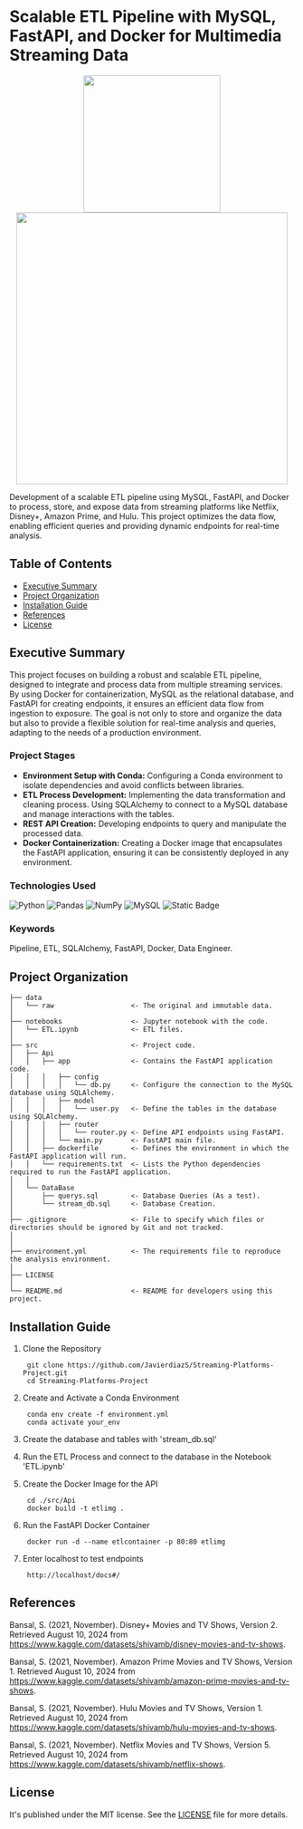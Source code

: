 Scalable ETL Pipeline with MySQL, FastAPI, and Docker for Multimedia Streaming Data
==============================

<p align="center">
    <img src="https://i.pinimg.com/originals/8b/d1/f6/8bd1f6a1422ab4c90063a322debbca29.jpg" width="242" style="display:inline-block;">
    <img src="https://user-images.githubusercontent.com/109487557/206548137-d8c71b68-61e7-4c41-a6e1-131935d0c0f6.png" width="480" style="display:inline-block;">
</p>

Development of a scalable ETL pipeline using MySQL, FastAPI, and Docker to process, store, and expose data from streaming platforms like Netflix, Disney+, Amazon Prime, and Hulu. This project optimizes the data flow, enabling efficient queries and providing dynamic endpoints for real-time analysis.

## Table of Contents

- [Executive Summary](#id1)
- [Project Organization](#id2)
- [Installation Guide](#id3)
- [References](#referencias)
- [License](#licencia)

## Executive Summary<a name="id1"></a>

This project focuses on building a robust and scalable ETL pipeline, designed to integrate and process data from multiple streaming services. By using Docker for containerization, MySQL as the relational database, and FastAPI for creating endpoints, it ensures an efficient data flow from ingestion to exposure. The goal is not only to store and organize the data but also to provide a flexible solution for real-time analysis and queries, adapting to the needs of a production environment.

### Project Stages

* **Environment Setup with Conda:** Configuring a Conda environment to isolate dependencies and avoid conflicts between libraries. 
* **ETL Process Development:** Implementing the data transformation and cleaning process. Using SQLAlchemy to connect to a MySQL database and manage interactions with the tables.
* **REST API Creation:** Developing endpoints to query and manipulate the processed data.
* **Docker Containerization:** Creating a Docker image that encapsulates the FastAPI application, ensuring it can be consistently deployed in any environment.

### Technologies Used

![Python](https://img.shields.io/badge/python-3670A0?style=for-the-badge&logo=python&logoColor=ffdd54)
![Pandas](https://img.shields.io/badge/pandas-%23150458.svg?style=for-the-badge&logo=pandas&logoColor=white)
![NumPy](https://img.shields.io/badge/numpy-%23013243.svg?style=for-the-badge&logo=numpy&logoColor=white)
![MySQL](https://img.shields.io/badge/mysql-4479A1.svg?style=for-the-badge&logo=mysql&logoColor=white)
![Static Badge](https://img.shields.io/badge/Docker-brightgreen?style=for-the-badge&logo=docker&logoColor=white&color=blue)


### Keywords

Pipeline, ETL, SQLAlchemy, FastAPI, Docker, Data Engineer.

## Project Organization<a name="id2"></a>

    ├── data
    │   └── raw                   <- The original and immutable data.
    │
    ├── notebooks                 <- Jupyter notebook with the code.
    │   └── ETL.ipynb             <- ETL files.
    │
    ├── src                       <- Project code.
    │   ├── Api                   
    │   │   ├── app               <- Contains the FastAPI application code.
    │   │   │   ├── config         
    │   │   │   │   └── db.py     <- Configure the connection to the MySQL database using SQLAlchemy.
    │   │   │   ├── model        
    │   │   │   │   └── user.py   <- Define the tables in the database using SQLAlchemy.
    │   │   │   ├── router        
    │   │   │   │   └── router.py <- Define API endpoints using FastAPI.
    │   │   │   └── main.py       <- FastAPI main file.
    │   │   ├── dockerfile        <- Defines the environment in which the FastAPI application will run.
    │   │   └── requirements.txt  <- Lists the Python dependencies required to run the FastAPI application.
    │   │                            
    │   └── DataBase              
    │       ├── querys.sql        <- Database Queries (As a test).
    │       └── stream_db.sql     <- Database Creation.
    │
    ├── .gitignore                <- File to specify which files or directories should be ignored by Git and not tracked.
    │                                
    │ 
    ├── environment.yml           <- The requirements file to reproduce the analysis environment.
    │
    ├── LICENSE
    │ 
    └── README.md                 <- README for developers using this project.

## Installation Guide<a name="id3"></a>

1. Clone the Repository
    
        git clone https://github.com/JavierdiazS/Streaming-Platforms-Project.git
        cd Streaming-Platforms-Project

2. Create and Activate a Conda Environment
    
        conda env create -f environment.yml
        conda activate your_env

3. Create the database and tables with 'stream_db.sql'

4. Run the ETL Process and connect to the database in the Notebook 'ETL.ipynb'

5. Create the Docker Image for the API

        cd ./src/Api
        docker build -t etlimg .

6. Run the FastAPI Docker Container

        docker run -d --name etlcontainer -p 80:80 etlimg

7. Enter localhost to test endpoints

        http://localhost/docs#/

## References

Bansal, S. (2021, November). Disney+ Movies and TV Shows, Version 2. Retrieved August 10, 2024 from https://www.kaggle.com/datasets/shivamb/disney-movies-and-tv-shows.

Bansal, S. (2021, November). Amazon Prime Movies and TV Shows, Version 1. Retrieved August 10, 2024 from https://www.kaggle.com/datasets/shivamb/amazon-prime-movies-and-tv-shows.

Bansal, S. (2021, November). Hulu Movies and TV Shows, Version 1. Retrieved August 10, 2024 from https://www.kaggle.com/datasets/shivamb/hulu-movies-and-tv-shows.

Bansal, S. (2021, November). Netflix Movies and TV Shows, Version 5. Retrieved August 10, 2024 from https://www.kaggle.com/datasets/shivamb/netflix-shows.

## License

It's published under the MIT license. See the [LICENSE](/LICENSE) file for more details.